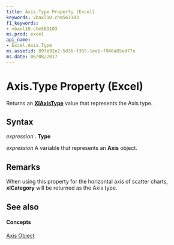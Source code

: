 ```yaml
---
title: Axis.Type Property (Excel)
keywords: vbaxl10.chm561103
f1_keywords:
- vbaxl10.chm561103
ms.prod: excel
api_name:
- Excel.Axis.Type
ms.assetid: 897e92e2-5d35-f355-1eeb-f946a85ed77e
ms.date: 06/08/2017
---
```



# Axis.Type Property (Excel)

Returns an **[XlAxisType](xlaxistype-enumeration-excel.md)** value that represents the Axis type.


## Syntax

 _expression_ . **Type**

 _expression_ A variable that represents an **Axis** object.


## Remarks

When using this property for the horizontal axis of scatter charts, **xlCategory** will be returned as the Axis type.


## See also


#### Concepts


[Axis Object](axis-object-excel.md)

